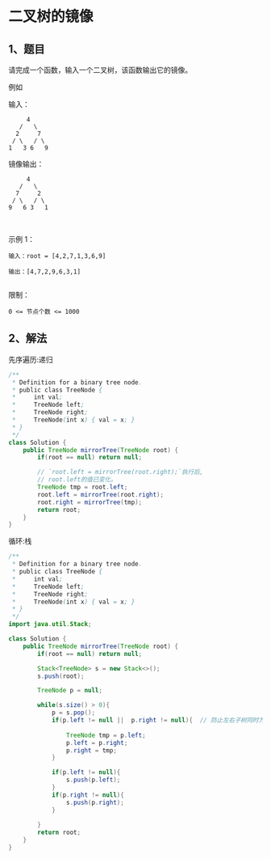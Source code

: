 # 二叉树的镜像

## 1、题目

请完成一个函数，输入一个二叉树，该函数输出它的镜像。

例如

输入：

         4
       /   \
      2     7
     / \   / \
    1   3 6   9

镜像输出：

         4
       /   \
      7     2
     / \   / \
    9   6 3   1

 

示例 1：

    输入：root = [4,2,7,1,3,6,9]

    输出：[4,7,2,9,6,3,1]
     
限制：

    0 <= 节点个数 <= 1000


## 2、解法

先序遍历:递归

```java
/**
 * Definition for a binary tree node.
 * public class TreeNode {
 *     int val;
 *     TreeNode left;
 *     TreeNode right;
 *     TreeNode(int x) { val = x; }
 * }
 */
class Solution {
    public TreeNode mirrorTree(TreeNode root) {
        if(root == null) return null;

        // `root.left = mirrorTree(root.right);`执行后,
        // root.left的值已变化。
        TreeNode tmp = root.left;
        root.left = mirrorTree(root.right);
        root.right = mirrorTree(tmp);
        return root;
    }
}

```

循环:栈

```java
/**
 * Definition for a binary tree node.
 * public class TreeNode {
 *     int val;
 *     TreeNode left;
 *     TreeNode right;
 *     TreeNode(int x) { val = x; }
 * }
 */
import java.util.Stack;

class Solution {
    public TreeNode mirrorTree(TreeNode root) {
        if(root == null) return null;

     	Stack<TreeNode> s = new Stack<>();
     	s.push(root);

     	TreeNode p = null;

     	while(s.size() > 0){
     		p = s.pop();
     		if(p.left != null ||  p.right != null){  // 防止左右子树同时为null
     			
     			TreeNode tmp = p.left;
        		p.left = p.right;
        		p.right = tmp;
			}

			if(p.left != null){
        		s.push(p.left);
        	}
        	if(p.right != null){
        		s.push(p.right);
        	}       		
     	     			     		         	
     	}
        return root;
    }
}

```